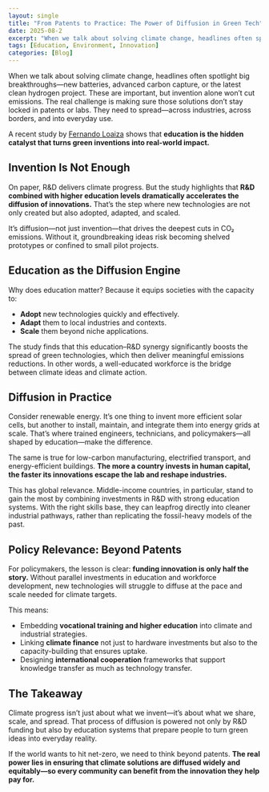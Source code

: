 ```yaml
---
layout: single
title: "From Patents to Practice: The Power of Diffusion in Green Tech"
date: 2025-08-2
excerpt: "When we talk about solving climate change, headlines often spotlight big breakthroughs—new batteries, advanced carbon capture, or the latest clean hydrogen project. But invention alone won’t cut emissions. What else is needed?"
tags: [Education, Environment, Innovation]
categories: [Blog]
---
```



When we talk about solving climate change, headlines often spotlight big breakthroughs—new batteries, advanced carbon capture, or the latest clean hydrogen project. These are important, but invention alone won’t cut emissions. The real challenge is making sure those solutions don’t stay locked in patents or labs. They need to spread—across industries, across borders, and into everyday use.

A recent study by [Fernando Loaiza](https://fernandoloaizae.github.io/files/Education_CO2.pdf) shows that **education is the hidden catalyst that turns green inventions into real-world impact.**

## Invention Is Not Enough

On paper, R&D delivers climate progress. But the study highlights that **R&D combined with higher education levels dramatically accelerates the diffusion of innovations.** That’s the step where new technologies are not only created but also adopted, adapted, and scaled.

It’s diffusion—not just invention—that drives the deepest cuts in CO₂ emissions. Without it, groundbreaking ideas risk becoming shelved prototypes or confined to small pilot projects.


## Education as the Diffusion Engine

Why does education matter? Because it equips societies with the capacity to:

- **Adopt** new technologies quickly and effectively.  
- **Adapt** them to local industries and contexts.  
- **Scale** them beyond niche applications.  

The study finds that this education–R&D synergy significantly boosts the spread of green technologies, which then deliver meaningful emissions reductions. In other words, a well-educated workforce is the bridge between climate ideas and climate action.

## Diffusion in Practice

Consider renewable energy. It’s one thing to invent more efficient solar cells, but another to install, maintain, and integrate them into energy grids at scale. That’s where trained engineers, technicians, and policymakers—all shaped by education—make the difference.

The same is true for low-carbon manufacturing, electrified transport, and energy-efficient buildings. **The more a country invests in human capital, the faster its innovations escape the lab and reshape industries.**

This has global relevance. Middle-income countries, in particular, stand to gain the most by combining investments in R&D with strong education systems. With the right skills base, they can leapfrog directly into cleaner industrial pathways, rather than replicating the fossil-heavy models of the past.

## Policy Relevance: Beyond Patents

For policymakers, the lesson is clear: **funding innovation is only half the story.** Without parallel investments in education and workforce development, new technologies will struggle to diffuse at the pace and scale needed for climate targets.

This means:

- Embedding **vocational training and higher education** into climate and industrial strategies.  
- Linking **climate finance** not just to hardware investments but also to the capacity-building that ensures uptake.  
- Designing **international cooperation** frameworks that support knowledge transfer as much as technology transfer.  

## The Takeaway

Climate progress isn’t just about what we invent—it’s about what we share, scale, and spread. That process of diffusion is powered not only by R&D funding but also by education systems that prepare people to turn green ideas into everyday reality.

If the world wants to hit net-zero, we need to think beyond patents. **The real power lies in ensuring that climate solutions are diffused widely and equitably—so every community can benefit from the innovation they help pay for.**
